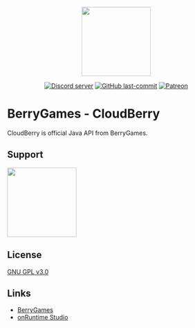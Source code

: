 <div align="center">
  <br>
	<a href="https://berrygames.net"><img src="https://i.imgur.com/EOSICR3.png" width="160"></a>
  <br>
  <p>
    <a href="https://discord.gg/9vedhPD"><img src="https://discordapp.com/api/guilds/623254930848874511/embed.png" alt="Discord server" ></a>
    <a href="/../../"><img src="https://img.shields.io/github/last-commit/onRuntime/berrygames-cloudberry" alt="GitHub last-commit" /></a>
    <a href="https://www.patreon.com/onruntime"><img src="https://img.shields.io/badge/donate-patreon-F96854" alt="Patreon" /></a>
  </p>
</div>

# BerryGames - CloudBerry
CloudBerry is official Java API from BerryGames.

## Support
<a href="https://www.patreon.com/onruntime">
	<img src="https://c5.patreon.com/external/logo/become_a_patron_button@2x.png" width="160">
</a>

## License
[GNU GPL v3.0](LICENSE)

## Links
* [BerryGames](https://berrygames.net)
* [onRuntime Studio](https://onruntime.com)

